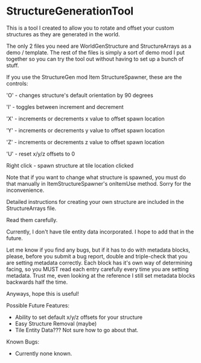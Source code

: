 StructureGenerationTool
=======================

This is a tool I created to allow you to rotate and offset your custom structures as they are generated in the world.

The only 2 files you need are WorldGenStructure and StructureArrays as a demo / template. The rest of the files is
simply a sort of demo mod I put together so you can try the tool out without having to set up a bunch of stuff.

If you use the StructureGen mod Item StructureSpawner, these are the controls:

'O' - changes structure's default orientation by 90 degrees

'I' - toggles between increment and decrement

'X' - increments or decrements x value to offset spawn location

'Y' - increments or decrements y value to offset spawn location

'Z' - increments or decrements z value to offset spawn location

'U' - reset x/y/z offsets to 0

Right click - spawn structure at tile location clicked

Note that if you want to change what structure is spawned, you must do that manually in ItemStructureSpawner's
onItemUse method. Sorry for the inconvenience.

Detailed instructions for creating your own structure are included in the StructureArrays file.

Read them carefully.

Currently, I don't have tile entity data incorporated. I hope to add that in the future.

Let me know if you find any bugs, but if it has to do with metadata blocks, please, before you submit a bug report,
double and triple-check that you are setting metadata correctly. Each block has it's own way of determining facing,
so you MUST read each entry carefully every time you are setting metadata. Trust me, even looking at the reference
I still set metadata blocks backwards half the time.

Anyways, hope this is useful!

Possible Future Features:

- Ability to set default x/y/z offsets for your structure
- Easy Structure Removal (maybe)
- Tile Entity Data??? Not sure how to go about that.

Known Bugs:

- Currently none known.
